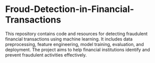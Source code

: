 # Froud-Detection-in-Financial-Transactions
This repository contains code and resources for detecting fraudulent financial transactions using machine learning. It includes data preprocessing, feature engineering, model training, evaluation, and deployment. The project aims to help financial institutions identify and prevent fraudulent activities effectively.
